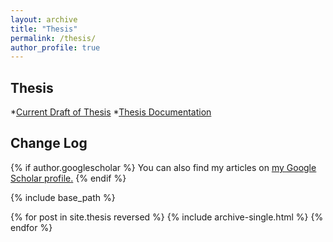 ```yaml
---
layout: archive
title: "Thesis"
permalink: /thesis/
author_profile: true
---
```


Thesis
------------------
*[Current Draft of Thesis](https://dweissner.github.io/files/Thesis.pdf)
*[Thesis Documentation](https://dweissner.github.io/Thesis/)


Change Log
-------------
{% if author.googlescholar %}
  You can also find my articles on <u><a href="{{author.googlescholar}}">my Google Scholar profile</a>.</u>
{% endif %}

{% include base_path %}

{% for post in site.thesis reversed %}
  {% include archive-single.html %}
{% endfor %}

